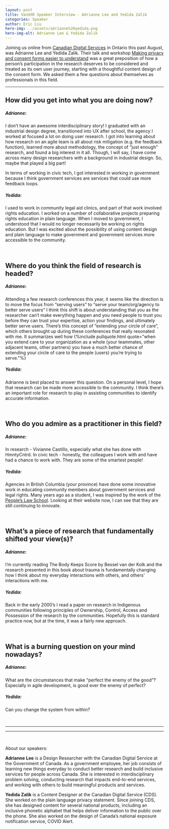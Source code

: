 ```yaml
---
layout: post
title: VanUXR Speaker Interview - Adrianne Lee and Yedida Zalik
categories: Speaker
author: Eric Liu
hero-img: ../assets/adrianne%20yedida.png
hero-img-alt: Adrianne Lee & Yedida Zalik
---
```


Joining us online from [Canadian Digital Services](https://digital.canada.ca/) in Ontario this past August, was Adrianne Lee and Yedida Zalik. Their talk and workshop [Making privacy and consent forms easier to understand](https://www.meetup.com/the-vancouver-ux-research-lab/events/287285896/) was a great preposition of how a person’s participation in the research deserves to be considered and treated as its own user journey, starting with a thoughtful content design of the consent form. We asked them a few questions about themselves as professionals in this field.

---

## How did you get into what you are doing now?

##### Adrianne: 

I don’t have an awesome interdisciplinary story! I graduated with an industrial design degree, transitioned into UX after school, the agency I worked at focused a lot on doing user research. I got into learning about how research on an agile team is all about risk mitigation (e.g. the feedback function), learned more about methodology, the concept of “just enough” research, and found a big interest in it all. Though, I will say, I have come across many design researchers with a background in industrial design. So, maybe that played a big part!

In terms of working in civic tech, I got interested in working in government because I think government services are services that could use more feedback loops. 

##### Yedida:

I used to work in community legal aid clinics, and part of that work involved rights education. I worked on a number of collaborative projects preparing rights education in plain language. When I moved to government, I understood that I would no longer necessarily be working on rights education. But I was excited about the possibility of using content design and plain language to make government and government services more accessible to the community.

<br />

## Where do you think the field of research is headed?

##### Adrianne:

Attending a few research conferences this year, it seems like the direction is to move the focus from “serving users” to “serve your team/org/agency to better serve users” I think this shift is about understanding that you as the researcher can’t make everything happen and you need people to trust you before they can trust your expertise, action your findings, and ultimately better serve users. There’s this concept of “extending your circle of care”, which others brought up during these conferences that really resonated with me. It summarizes well how {%include pullquote.html quote="when you extend care to your organization as a whole (your teammates, other adjacent teams, other partners) you have a much better chance of extending your circle of care to the people (users) you’re trying to serve."%} 

##### Yedida:

Adrianne is best placed to answer this question. On a personal level, I hope that research can be made more accessible to the community. I think there’s an important role for research to play in assisting communities to identify accurate information.

<br />

## Who do you admire as a practitioner in this field?


##### Adrianne:

In research - Vivianne Castillo, especially what she has done with HmntyCntrd. In civic tech - honestly, the colleagues I work with and have had a chance to work with. They are some of the smartest people!

##### Yedida:

Agencies in British Columbia (your province) have done some innovative work in educating community members about government services and legal rights. Many years ago as a student, I was inspired by the work of the [People’s Law School](https://www.peopleslawschool.ca/).  Looking at their website now, I can see that they are still continuing to innovate.

<br />

## What’s a piece of research that fundamentally shifted your view(s)?

##### Adrianne:

I’m currently reading The Body Keeps Score by Bessel van der Kolk and the research presented in this book about trauma is fundamentally changing how I think about my everyday interactions with others, and others’ interactions with me.

##### Yedida:

Back in the early 2000’s I read a paper on research in Indigenous communities following principles of Ownership, Control, Access and Possession of the research by the communities. Hopefully this is standard practice now, but at the time, it was a fairly new approach.  

<br />

## What is a burning question on your mind nowadays?

##### Adrianne:

What are the circumstances that make “perfect the enemy of the good”? Especially in agile development, is good ever the enemy of perfect?

##### Yedida:

Can you change the system from within? 

<br />

---

---

<br />

About our speakers:

**Adrianne Lee** is a Design Researcher with the Canadian Digital Service at the Government of Canada. As a government employee, her job consists of learning new things everyday to conduct better research and build inclusive services for people across Canada. She is interested in interdisciplinary problem solving, conducting research that impacts end-to-end services, and working with others to build meaningful products and services.

**Yedida Zalik** is a Content Designer at the Canadian Digital Service (CDS). She worked on the plain language privacy statement. Since joining CDS, she has designed content for several national products, including an inclusive phonetic alphabet that helps deliver information to the public over the phone. She also worked on the design of Canada’s national exposure notification service, COVID Alert.